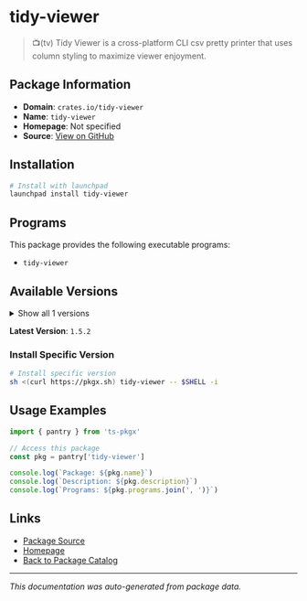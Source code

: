 # tidy-viewer

> 📺(tv) Tidy Viewer is a cross-platform CLI csv pretty printer that uses column styling to maximize viewer enjoyment.

## Package Information

- **Domain**: `crates.io/tidy-viewer`
- **Name**: `tidy-viewer`
- **Homepage**: Not specified
- **Source**: [View on GitHub](https://github.com/pkgxdev/pantry/tree/main/projects/crates.io/tidy-viewer/package.yml)

## Installation

```bash
# Install with launchpad
launchpad install tidy-viewer
```

## Programs

This package provides the following executable programs:

- `tidy-viewer`

## Available Versions

<details>
<summary>Show all 1 versions</summary>

- `1.5.2`

</details>

**Latest Version**: `1.5.2`

### Install Specific Version

```bash
# Install specific version
sh <(curl https://pkgx.sh) tidy-viewer -- $SHELL -i
```

## Usage Examples

```typescript
import { pantry } from 'ts-pkgx'

// Access this package
const pkg = pantry['tidy-viewer']

console.log(`Package: ${pkg.name}`)
console.log(`Description: ${pkg.description}`)
console.log(`Programs: ${pkg.programs.join(', ')}`)
```

## Links

- [Package Source](https://github.com/pkgxdev/pantry/tree/main/projects/crates.io/tidy-viewer/package.yml)
- [Homepage](#)
- [Back to Package Catalog](../../../package-catalog.md)

---

*This documentation was auto-generated from package data.*
